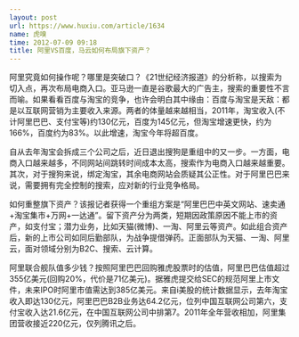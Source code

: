 ```yaml
---
layout: post
url: https://www.huxiu.com/article/1634
name: 虎嗅
time: 2012-07-09 09:18
title: 阿里VS百度，马云如何布局旗下资产？
---
```

阿里究竟如何操作呢？哪里是突破口？《21世纪经济报道》的分析称，以搜索为切入点，再次布局电商入口。亚马逊一直是谷歌最大的广告主，搜索的重要性不言而喻。如果看看百度与淘宝的竞争，也许会明白其中缘由：百度与淘宝是天敌：都是以互联网营销为主要收入来源。两者的体量越来越相当，2011年，淘宝收入(不计阿里巴巴、支付宝等)约130亿元，百度为145亿元，但淘宝增速更快，约为166%，百度约为83%。以此增速，淘宝今年将超百度。

自从去年淘宝会拆成三个公司之后，近日退出搜狗是重组中的又一步。一方面，电商入口越来越多，不同网站间跳转时间成本太高，搜索作为电商入口越来越重要。其次，对于搜狗来说，绑定淘宝，其余电商网站会质疑其公正性。对于阿里巴巴来说，需要拥有完全控制的搜索，应对新的行业竞争格局。

如何重整旗下资产？该报记者获得一个重组方案是“阿里巴巴中英文网站、速卖通+淘宝集市+万网+一达通”。留下资产分为两类，短期因政策原因不能上市的资产，如支付宝；潜力业务，比如天猫(微博)、一淘、阿里云等资产。如此组合资产后，新的上市公司如同后勤部队，为战争提借弹药。正面部队为天猫、一淘、阿里云，面对领域分别为B2C、搜索、云计算。

阿里联合舰队值多少钱？按照阿里巴巴回购雅虎股票时的估值，阿里巴巴估值超过355亿美元(回购20%，代价是71亿美元)。据雅虎提交给SEC的规范阿里上市文件，未来IPO时阿里市值需达到385亿美元。来自i美股的统计数据显示，去年淘宝收入即达130亿元，阿里巴巴B2B业务达64.2亿元，位列中国互联网公司第六，支付宝收入达21.6亿元，在中国互联网公司中排第7。2011年全年营收相加，阿里集团营收接近220亿元，仅列腾讯之后。

